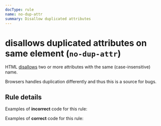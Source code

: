 ```yaml
---
docType: rule
name: no-dup-attr
summary: Disallow duplicated attributes
---
```


# disallows duplicated attributes on same element (`no-dup-attr`)

HTML [disallows](https://www.w3.org/TR/html5/syntax.html#attributes-0) two or
more attributes with the same (case-insensitive) name.

Browsers handles duplication differently and thus this is a source for bugs.

## Rule details

Examples of **incorrect** code for this rule:

<validate name="incorrect" rules="no-dup-attr">
    <div class="foo" class="bar"></div>
</validate>

Examples of **correct** code for this rule:

<validate name="correct" rules="no-dup-attr">
    <div class="foo bar"></div>
</validate>
